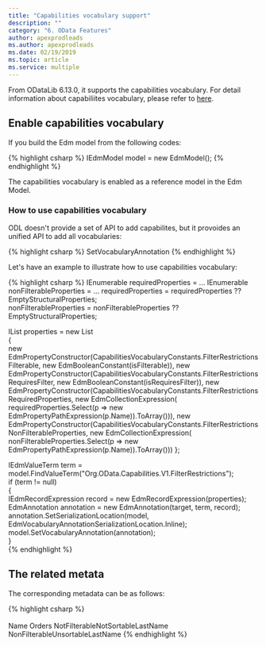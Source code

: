 ```yaml
---
title: "Capabilities vocabulary support"
description: ""
category: "6. OData Features"
author: apexprodleads
ms.author: apexprodleads
ms.date: 02/19/2019
ms.topic: article
ms.service: multiple
---
```


From ODataLib 6.13.0, it supports the capabilities vocabulary. For detail information about capabiliites vocabulary, please refer to [here](http://docs.oasis-open.org/odata/odata/v4.0/errata02/os/complete/vocabularies/Org.OData.Capabilities.V1.xml).

## Enable capabilities vocabulary

If you build the Edm model from the following codes:

{% highlight csharp %}
IEdmModel model = new EdmModel();
{% endhighlight %}

The capabilities vocabulary is enabled as a reference model in the Edm Model.

### How to use capabilities vocabulary

ODL doesn't provide a set of API to add capabilites, but it provoides an unified API to add all vocabularies:
 
{% highlight csharp %}
SetVocabularyAnnotation
{% endhighlight %}

Let's have an example to illustrate how to use capabilities vocabulary:

{% highlight csharp %}
IEnumerable<IEdmProperty> requiredProperties = ...
IEnumerable<IEdmProperty> nonFilterableProperties = ...
requiredProperties = requiredProperties ?? EmptyStructuralProperties;  
nonFilterableProperties = nonFilterableProperties ?? EmptyStructuralProperties;  

IList<IEdmPropertyConstructor> properties = new List<IEdmPropertyConstructor>  
{  
  new EdmPropertyConstructor(CapabilitiesVocabularyConstants.FilterRestrictionsFilterable, new EdmBooleanConstant(isFilterable)),
  new EdmPropertyConstructor(CapabilitiesVocabularyConstants.FilterRestrictionsRequiresFilter, new EdmBooleanConstant(isRequiresFilter)),
  new EdmPropertyConstructor(CapabilitiesVocabularyConstants.FilterRestrictionsRequiredProperties, new EdmCollectionExpression(
	requiredProperties.Select(p => new EdmPropertyPathExpression(p.Name)).ToArray())),
  new EdmPropertyConstructor(CapabilitiesVocabularyConstants.FilterRestrictionsNonFilterableProperties, new EdmCollectionExpression(
    nonFilterableProperties.Select(p => new EdmPropertyPathExpression(p.Name)).ToArray()))
}; 

IEdmValueTerm term = model.FindValueTerm("Org.OData.Capabilities.V1.FilterRestrictions");  
if (term != null)  
{  
  IEdmRecordExpression record = new EdmRecordExpression(properties);  
  EdmAnnotation annotation = new EdmAnnotation(target, term, record);  
  annotation.SetSerializationLocation(model, EdmVocabularyAnnotationSerializationLocation.Inline);  
  model.SetVocabularyAnnotation(annotation);  
}  
{% endhighlight %}

## The related metata

The corresponding metadata can be as follows:

{% highlight csharp %}
<EntitySet Name="Customers" EntityType="NS"> 
<Annotation Term="Org.OData.Capabilities.V1.FilterRestrictions">
   <Record>  
	 <PropertyValue Property="Filterable" Bool="true" />
	 <PropertyValue Property="RequiresFilter" Bool="true" />
	 <PropertyValue Property="RequiredProperties">
	   <Collection />
	 </PropertyValue> 
	 <PropertyValue Property="NonFilterableProperties">
	   <Collection>  
		<PropertyPath>Name</PropertyPath>
		<PropertyPath>Orders</PropertyPath>
		<PropertyPath>NotFilterableNotSortableLastName</PropertyPath>
	   <PropertyPath>NonFilterableUnsortableLastName</PropertyPath>
	  </Collection>
   </PropertyValue>
  </Record>
</Annotation>
{% endhighlight %}
